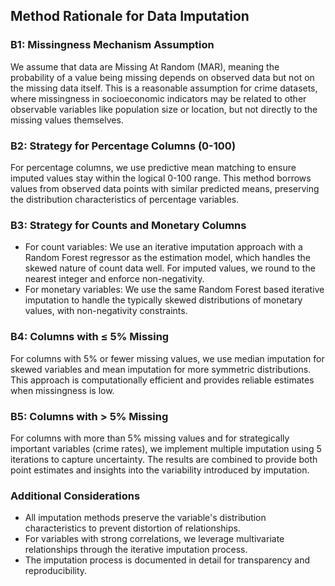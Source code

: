 
## Method Rationale for Data Imputation

### B1: Missingness Mechanism Assumption
We assume that data are Missing At Random (MAR), meaning the probability of a value being missing depends on observed data but not on the missing data itself. This is a reasonable assumption for crime datasets, where missingness in socioeconomic indicators may be related to other observable variables like population size or location, but not directly to the missing values themselves.

### B2: Strategy for Percentage Columns (0-100)
For percentage columns, we use predictive mean matching to ensure imputed values stay within the logical 0-100 range. This method borrows values from observed data points with similar predicted means, preserving the distribution characteristics of percentage variables.

### B3: Strategy for Counts and Monetary Columns
- For count variables: We use an iterative imputation approach with a Random Forest regressor as the estimation model, which handles the skewed nature of count data well. For imputed values, we round to the nearest integer and enforce non-negativity.
- For monetary variables: We use the same Random Forest based iterative imputation to handle the typically skewed distributions of monetary values, with non-negativity constraints.

### B4: Columns with ≤ 5% Missing
For columns with 5% or fewer missing values, we use median imputation for skewed variables and mean imputation for more symmetric distributions. This approach is computationally efficient and provides reliable estimates when missingness is low.

### B5: Columns with > 5% Missing
For columns with more than 5% missing values and for strategically important variables (crime rates), we implement multiple imputation using 5 iterations to capture uncertainty. The results are combined to provide both point estimates and insights into the variability introduced by imputation.

### Additional Considerations
- All imputation methods preserve the variable's distribution characteristics to prevent distortion of relationships.
- For variables with strong correlations, we leverage multivariate relationships through the iterative imputation process.
- The imputation process is documented in detail for transparency and reproducibility.
